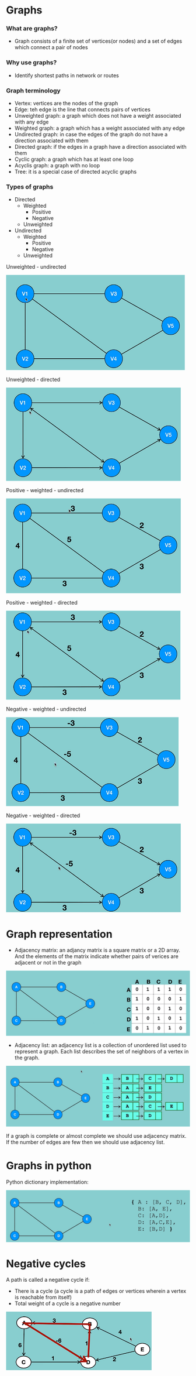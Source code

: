 # Graphs
### What are graphs?
- Graph consists of a finite set of vertices(or nodes) and a set of edges which connect a pair of nodes

### Why use graphs?
- Identify shortest paths in network or routes

### Graph terminology
- Vertex: vertices are the nodes of the graph
- Edge: teh edge is the line that connects pairs of vertices
- Unweighted graph: a graph which does not have a weight associated with any edge
- Weighted graph: a graph which has a weight associated with any edge
- Undirected graph: in case the edges of the graph do not have a direction associated with them
- Directed graph: if the edges in a graph have a direction associated with them
- Cyclic graph: a graph which has at least one loop
- Acyclis graph: a graph with no loop
- Tree: it is a special case of directed acyclic graphs

### Types of graphs
- Directed
    - Weighted
        - Positive
        - Negative
    - Unweighted
- Undirected
    - Weighted
        - Positive
        - Negative
    - Unweighted

Unweighted - undirected

![Unweighted - undirected](image.png)

Unweighted - directed

![Unweighted - directed](image-1.png)

Positive - weighted - undirected

![Positive - weighted - undirected](image-2.png)

Positive - weighted - directed

![Positive - weighted - directed](image-3.png)

Negative - weighted - undirected

![Negative - weighted - undirected](image-4.png)

Negative - weighted - directed

![Negative - weighted - directed](image-5.png)

# Graph representation
- Adjacency matrix: an adjancy matrix is a square matrix or a 2D array. And the elements of the matrix indicate whether pairs of verices are adjacent or not in the graph

![Adj matrix](image-6.png)

- Adjacency list: an adjacency list is a collection of unordered list used to represent a graph. Each list describes the set of neighbors of a vertex in the graph.

![Adj list](image-7.png)

If a graph is complete or almost complete we should use adjacency matrix. If the number of edges are few then we should use adjacency list.

# Graphs in python

Python dictionary implementation:

![Dictionary](image-8.png)

# Negative cycles
A path is called a negative cycle if:
- There is a cycle (a cycle is a path of edges or vertices wherein a vertex is reachable from itself)
- Total weight of a cycle is a negative number

![Negative cycle graph](image-10.png)